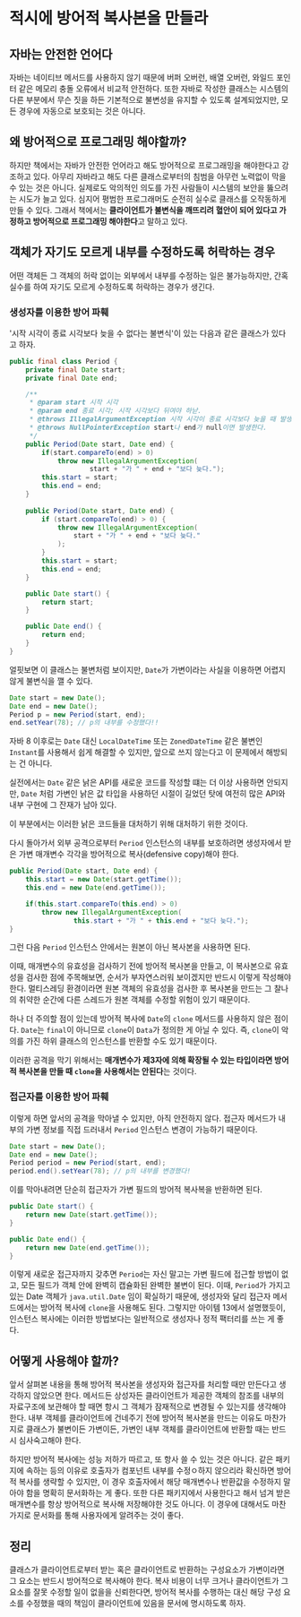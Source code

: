 # 적시에 방어적 복사본을 만들라

## 자바는 안전한 언어다

자바는 네이티브 메서드를 사용하지 않기 때문에 버퍼 오버런, 배열 오버런, 와일드 포인터 같은 메모리 충돌 오류에서 비교적 안전하다.
또한 자바로 작성한 클래스는 시스템의 다른 부분에서 무슨 짓을 하든 기본적으로 불변성을 유지할 수 있도록 설계되었지만, 모든 경우에 자동으로 보호되는 것은 아니다.

## 왜 방어적으로 프로그래밍 해야할까?

하지만 책에서는 자바가 안전한 언어라고 해도 방어적으로 프로그래밍을 해야한다고 강조하고 있다. 
아무리 자바라고 해도 다른 클래스로부터의 침범을 아무런 노력없이 막을 수 있는 것은 아니다.
실제로도 악의적인 의도를 가진 사람들이 시스템의 보안을 뚫으려는 시도가 늘고 있다.
심지어 평범한 프로그래머도 순전히 실수로 클래스를 오작동하게 만들 수 있다.
그래서 책에서는 **클라이언트가 불변식을 깨뜨리려 혈안이 되어 있다고 가정하고 방어적으로 프로그래밍 해야한다**고 말하고 있다.

## 객체가 자기도 모르게 내부를 수정하도록 허락하는 경우

어떤 객체든 그 객체의 허락 없이는 외부에서 내부를 수정하는 일은 불가능하지만, 간혹 실수를 하여 자기도 모르게 수정하도록 허락하는 경우가 생긴다. 

### 생성자를 이용한 방어 파훼

'시작 시각이 종료 시각보다 늦을 수 없다는 불변식'이 있는 다음과 같은 클래스가 있다고 하자.

```JAVA
public final class Period {
	private final Date start;
	private final Date end;

    /**
     * @param start 시작 시각
     * @param end 종료 시각; 시작 시각보다 뒤여야 하낟.
     * @throws IllegalArgumentException 시작 시각이 종료 시각보다 늦을 때 발생한다.
     * @throws NullPointerException start나 end가 null이면 발생한다.
     */
    public Period(Date start, Date end) {
        if(start.compareTo(end) > 0)
            throw new IllegalArgumentException(
                    start + "가 " + end + "보다 늦다.");
        this.start = start;
        this.end = end;
    }
    
	public Period(Date start, Date end) {
		if (start.compareTo(end) > 0) {
			throw new IllegalArgumentException(
				start + "가 " + end + "보다 늦다."
			);
		}
		this.start = start;
		this.end = end;
	}

	public Date start() {
		return start;
	}

	public Date end() {
		return end;
	}
}
```

얼핏보면 이 클래스는 불변처럼 보이지만, `Date`가 가변이라는 사실을 이용하면 어렵지 않게 불변식을 깰 수 있다.

```JAVA
Date start = new Date();
Date end = new Date();
Period p = new Period(start, end);
end.setYear(78); // p의 내부를 수정했다!!
```

자바 8 이후로는 `Date` 대신 `LocalDateTime` 또는 `ZonedDateTime` 같은 불변인 `Instant`를 사용해서 쉽게 해결할 수 있지만,
앞으로 쓰지 않는다고 이 문제에서 해방되는 건 아니다.

실전에서는 `Date` 같은 낡은 API를 새로운 코드를 작성할 떄는 더 이상 사용하면 안되지만,
`Date` 처럼 가변인 낡은 값 타입을 사용하던 시절이 길었던 탓에 여전히 많은 API와 내부 구현에 그 잔재가 남아 있다.

이 부분에서는 이러한 낡은 코드들을 대처하기 위해 대처하기 위한 것이다.

다시 돌아가서 외부 공격으로부터 `Period` 인스턴스의 내부를 보호하려면 생성자에서 받은 가변 매개변수 각각을 방어적으로 복사(defensive copy)해야 한다.

```java
public Period(Date start, Date end) {
    this.start = new Date(start.getTime());
    this.end = new Date(end.getTime());

    if(this.start.compareTo(this.end) > 0)
        throw new IllegalArgumentException(
                this.start + "가 " + this.end + "보다 늦다.");
}
```

그런 다음 `Period` 인스턴스 안에서는 원본이 아닌 복사본을 사용하면 된다.

이때, 매개변수의 유효성을 검사하기 전에 방어적 복사본을 만들고, 이 복사본으로 유효성을 검사한 점에 주목해보면, 순서가 부자연스러워 보이겠지만 반드시 이렇게 작성해야 한다.
멀티스레딩 환경이라면 원본 객체의 유효성을 검사한 후 복사본을 만드는 그 찰나의 취약한 순간에 다른 스레드가 원본 객체를 수정할 위험이 있기 때문이다.

하나 더 주의할 점이 있는데 방어적 복사에 `Date`의 `clone` 메서드를 사용하지 않은 점이다.
`Date`는 `final`이 아니므로 `clone`이 `Data`가 정의한 게 아닐 수 있다.
즉, `clone`이 악의를 가진 하위 클래스의 인스턴스를 반환할 수도 있기 때문이다.

이러한 공격을 막기 위해서는 **매개변수가 제3자에 의해 확장될 수 있는 타입이라면 방어적 복사본을 만들 때 `clone`을 사용해서는 안된다**는 것이다.

### 접근자를 이용한 방어 파훼

이렇게 하면 앞서의 공격을 막아낼 수 있지만, 아직 안전하지 않다.
접근자 메서드가 내부의 가변 정보를 직접 드러내서 `Period` 인스턴스 변경이 가능하기 때문이다.

```java
Date start = new Date();
Date end = new Date();
Period period = new Period(start, end);
period.end().setYear(78); // p의 내부를 변경했다!
```

이를 막아내려면 단순히 접근자가 가변 필드의 방어적 복사복을 반환하면 된다.

```java
public Date start() {
    return new Date(start.getTime());
}

public Date end() {
    return new Date(end.getTime());
}
```

이렇게 새로운 접근자까지 갖추면 `Period`는 자신 말고는 가변 필드에 접근할 방법이 없고, 
모든 필드가 객체 안에 완벽히 캡슐화된 완벽한 불변이 된다.
이때, `Period`가 가지고 있는 Date 객체가 `java.util.Date` 임이 확실하기 때문에,
생성자와 달리 접근자 메서드에서는 방어적 복사에 `clone`을 사용해도 된다.
그렇지만 아이템 13에서 설명했듯이, 인스턴스 복사에는 이러한 방법보다는 일반적으로 생성자나 정적 팩터리를 쓰는 게 좋다.

## 어떻게 사용해야 할까?

앞서 살펴본 내용을 통해 방어적 복사본을 생성자와 접근자를 처리할 때만 만든다고 생각하지 않았으면 한다.
메서드든 상성자든 클라이언트가 제공한 객체의 참조를 내부의 자료구조에 보관해야 할 때면 항시 그 객체가 잠재적으로 변경될 수 있는지를 생각해야 한다.
내부 객체를 클라이언트에 건네주기 전에 방어적 복사본을 만드는 이유도 마찬가지로 
클래스가 불변이든 가변이든, 가변인 내부 객체를 클라이언트에 반환할 때는 반드시 심사숙고해야 한다.

하지만 방어적 복사에는 성능 저하가 따르고, 또 항사 쓸 수 있는 것은 아니다.
같은 패키지에 속하는 등의 이유로 호출자가 컴포넌트 내부를 수정ㅇ하지 않으리라 확신하면 방어적 복사를 생략할 수 있지만, 
이 경우 호출자에서 해당 매개변수나 반환값을 수정하지 말아야 함을 명확히 문서화하는 게 좋다.
또한 다른 패키지에서 사용한다고 해서 넘겨 받은 매개변수를 항상 방어적으로 복사해 저장해야한 것도 아니다.
이 경우에 대해서도 마찬가지로 문서화를 통해 사용자에게 알려주는 것이 좋다.

## 정리

클래스가 클라이언트로부터 받는 혹은 클라이언트로 반환하는 구성요소가 가변이라면 그 요소는 반드시 방어적으로 복사해야 한다.
복사 비용이 너무 크거나 클라이언트가 그 요소를 잘못 수정할 일이 없을을 신뢰한다면,
방어적 복사를 수행하는 대신 해당 구성 요소를 수정했을 때의 책임이 클라이언트에 있음을 문서에 명시하도록 하자.